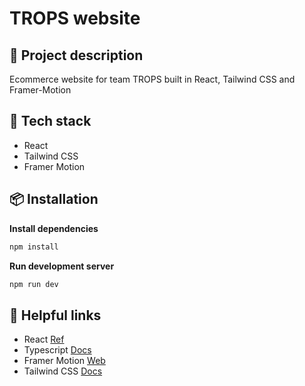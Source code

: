 # TROPS website
## 📄 Project description
Ecommerce website for team TROPS built in React, Tailwind CSS and Framer-Motion

## 🚀 Tech stack
* React
* Tailwind CSS
* Framer Motion

## 📦 Installation

**Install dependencies**
```bash
npm install
```

**Run development server**
```bash
npm run dev
```

## 📌 Helpful links
* React [Ref](https://react.dev/reference/react)
* Typescript [Docs](https://www.typescriptlang.org/docs/)
* Framer Motion [Web](https://www.framer.com/motion/)
* Tailwind CSS [Docs](https://tailwindcss.com/docs/installation)
